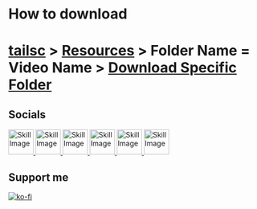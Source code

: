 # How to download
[tailsc](https://github.com/tailsc/tailsc) > [Resources](https://github.com/tailsc/tailsc/tree/main/Resources) > Folder Name = Video Name > [Download Specific Folder](https://download-directory.github.io/)
==================================
## Socials
<a href="https://discordapp.com/users/364076254812438538">
  <img src="https://github.com/tailsc/tailsc/blob/main/.github/Badges/Discord.png?raw=true" alt="Skill Image" width="50">
</a>

<a href="https://www.youtube.com/@CrowGamesDev?sub_confirmation=1">
  <img src="https://github.com/tailsc/tailsc/blob/main/.github/Badges/Youtube.png?raw=true" alt="Skill Image" width="50">
</a>

<a href="https://crowgamesdev.itch.io">
  <img src="https://github.com/tailsc/tailsc/blob/main/.github/Badges/Itch.png?raw=true" alt="Skill Image" width="50">
</a>

<a href="https://www.twitch.tv/crowgamesdev">
  <img src="https://github.com/tailsc/tailsc/blob/main/.github/Badges/Twitch.png?raw=true" alt="Skill Image" width="50">
</a>

<a href="mailto:contactcrowgames@gmail.com">
  <img src="https://github.com/tailsc/tailsc/blob/main/.github/Badges/Gmail.png?raw=true" alt="Skill Image" width="50">
</a>

<a href="https://store.steampowered.com/publisher/CrowGames">
  <img src="https://github.com/tailsc/tailsc/blob/main/.github/Badges/Steam.png?raw=true" alt="Skill Image" width="50">
</a>

## Support me

[![ko-fi](https://ko-fi.com/img/githubbutton_sm.svg)](https://ko-fi.com/crowgames)
